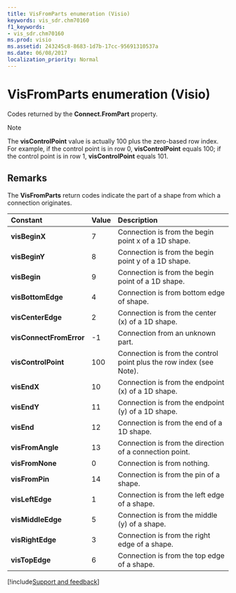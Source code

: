 ```yaml
---
title: VisFromParts enumeration (Visio)
keywords: vis_sdr.chm70160
f1_keywords:
- vis_sdr.chm70160
ms.prod: visio
ms.assetid: 243245c8-8683-1d7b-17cc-95691310537a
ms.date: 06/08/2017
localization_priority: Normal
---
```



# VisFromParts enumeration (Visio)

Codes returned by the **Connect.FromPart** property.


> [!NOTE] 
> The **visControlPoint** value is actually 100 plus the zero-based row index. For example, if the control point is in row 0, **visControlPoint** equals 100; if the control point is in row 1, **visControlPoint** equals 101.


## Remarks

The **VisFromParts** return codes indicate the part of a shape from which a connection originates.



|Constant|Value|Description|
|:-----|:-----|:-----|
| **visBeginX**|7|Connection is from the begin point x of a 1D shape.|
| **visBeginY**|8|Connection is from the begin point y of a 1D shape.|
| **visBegin**|9|Connection is from the begin point of a 1D shape.|
| **visBottomEdge**|4|Connection is from bottom edge of shape.|
| **visCenterEdge**|2|Connection is from the center (x) of a 1D shape.|
| **visConnectFromError**|-1|Connection from an unknown part.|
| **visControlPoint**|100|Connection is from the control point plus the row index (see Note).|
| **visEndX**|10|Connection is from the endpoint (x) of a 1D shape.|
| **visEndY**|11|Connection is from the endpoint (y) of a 1D shape.|
| **visEnd**|12|Connection is from the end of a 1D shape.|
| **visFromAngle**|13|Connection is from the direction of a connection point.|
| **visFromNone**|0|Connection is from nothing.|
| **visFromPin**|14|Connection is from the pin of a shape.|
| **visLeftEdge**|1|Connection is from the left edge of a shape.|
| **visMiddleEdge**|5|Connection is from the middle (y) of a shape.|
| **visRightEdge**|3|Connection is from the right edge of a shape.|
| **visTopEdge**|6|Connection is from the top edge of a shape.|

[!include[Support and feedback](~/includes/feedback-boilerplate.md)]